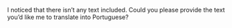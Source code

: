 I noticed that there isn’t any text included. Could you please provide the text you’d like me to translate into Portuguese?